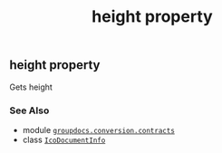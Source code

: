 ﻿---
title: height property
second_title: GroupDocs.Conversion for Python via .NET API References
description: 
type: docs
weight: 60
url: /python-net/groupdocs.conversion.contracts/icodocumentinfo/height/
is_root: false
---

## height property


Gets height

### See Also
* module [`groupdocs.conversion.contracts`](../../)
* class [`IcoDocumentInfo`](/conversion/python-net/groupdocs.conversion.contracts/icodocumentinfo)
